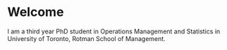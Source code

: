 # Welcome
I am a third year PhD student in Operations Management and Statistics in University of Toronto, Rotman School of Management. 
